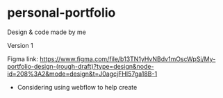 # personal-portfolio

Design & code made by me

Version 1


Figma link: https://www.figma.com/file/b13TN1yHvNBdv1mOscWpSi/My-portfolio-design-(rough-draft)?type=design&node-id=208%3A2&mode=design&t=J0agcjFHI57ga18B-1



- Considering using webflow to help create